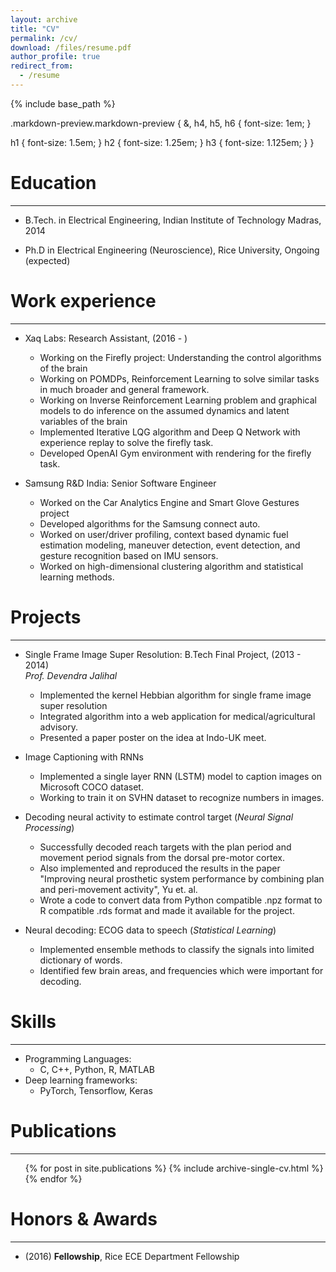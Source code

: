 ```yaml
---
layout: archive
title: "CV"
permalink: /cv/
download: /files/resume.pdf
author_profile: true
redirect_from:
  - /resume
---
```


{% include base_path %}

.markdown-preview.markdown-preview {
 &, h4, h5, h6 {
   font-size: 1em;
  }

  h1 { font-size: 1.5em; }
  h2 { font-size: 1.25em; }
  h3 { font-size: 1.125em; }
}

Education
======
---
* B.Tech. in Electrical Engineering, Indian Institute of Technology Madras, 2014
<!--- * M.S. in Electrical Engineering (Neuroscience), Rice University, 2016 - 2018 (expected) --->
* Ph.D in Electrical Engineering (Neuroscience), Rice University, Ongoing (expected)

Work experience
======
---
* Xaq Labs: Research Assistant, (2016 - )
  * Working on the Firefly project: Understanding the control algorithms of the brain
  * Working on POMDPs, Reinforcement Learning to solve similar tasks in much broader and general framework.
  * Working on Inverse Reinforcement Learning problem and graphical models to do inference on the assumed dynamics and latent variables of the brain
  * Implemented Iterative LQG algorithm and Deep Q Network with experience replay to solve the firefly task.
  * Developed OpenAI Gym environment with rendering for the firefly task.

* Samsung R&D India: Senior Software Engineer
  * Worked on the Car Analytics Engine and Smart Glove Gestures project
  * Developed algorithms for the Samsung connect auto.
  * Worked on user/driver profiling, context based dynamic fuel estimation modeling, maneuver detection, event detection, and gesture recognition based on IMU sensors.
  * Worked on high-dimensional clustering algorithm and statistical learning methods.

Projects
======
---
* Single Frame Image Super Resolution: B.Tech Final Project, (2013 - 2014)  
_Prof. Devendra Jalihal_
  * Implemented the kernel Hebbian algorithm for single frame image super resolution
  * Integrated algorithm into a web application for medical/agricultural advisory.
  * Presented a paper poster on the idea at Indo-UK meet.

* Image Captioning with RNNs
  * Implemented a single layer RNN (LSTM) model to caption images on Microsoft COCO dataset.
  * Working to train it on SVHN dataset to recognize numbers in images.

* Decoding neural activity to estimate control target (_Neural Signal Processing_)
  * Successfully decoded reach targets with the plan period and movement period signals from the dorsal pre-motor cortex.
  * Also implemented and reproduced the results in the paper "Improving neural prosthetic system performance by combining plan and peri-movement activity", Yu et. al.
  * Wrote a code to convert data from Python compatible .npz format to R compatible .rds format and made it available for the project.

* Neural decoding: ECOG data to speech (_Statistical Learning_)
  * Implemented ensemble methods to classify the signals into limited dictionary of words.
  * Identified few brain areas, and frequencies which were important for decoding.

Skills
======
---
* Programming Languages:
  * C, C++, Python, R, MATLAB
* Deep learning frameworks:
  * PyTorch, Tensorflow, Keras

Publications
======
---
  <ul>{% for post in site.publications %}
    {% include archive-single-cv.html %}
  {% endfor %}</ul>

Honors & Awards
======
---
* (2016) **Fellowship**, Rice ECE Department Fellowship


<!---
Talks
======
  <ul>{% for post in site.talks %}
    {% include archive-single-talk-cv.html %}
  {% endfor %}</ul>

Teaching
======
  <ul>{% for post in site.teaching %}
    {% include archive-single-cv.html %}
  {% endfor %}</ul>

Service and leadership
======
* Currently signed in to 43 different slack teams

--->
